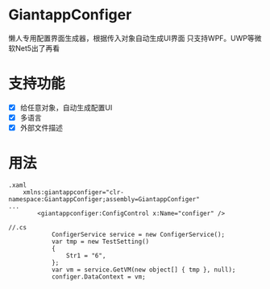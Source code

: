 # GiantappConfiger
懒人专用配置界面生成器，根据传入对象自动生成UI界面
只支持WPF。UWP等微软Net5出了再看

# 支持功能
- [x] 给任意对象，自动生成配置UI
- [x] 多语言
- [x] 外部文件描述

# 用法
```
.xaml
    xmlns:giantappconfiger="clr-namespace:GiantappConfiger;assembly=GiantappConfiger"
...
        <giantappconfiger:ConfigControl x:Name="configer" />

```
```
//.cs
            ConfigerService service = new ConfigerService();
            var tmp = new TestSetting()
            {
                Str1 = "6",
            };
            var vm = service.GetVM(new object[] { tmp }, null);
            configer.DataContext = vm;
```